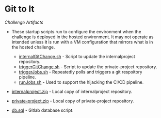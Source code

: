 # Git to It

_Challenge Artifacts_

- These startup scripts run to configure the environment when the challenge is deployed in the hosted environment. It may not operate as intended unless it is run with a VM configuration that mirrors what is in the hosted challenge.
  - [internalGitChange.sh](./internalGitChange.sh) - Script to update the internalproject repository.
  - [triggerGitChange.sh](./triggerGitChange.sh) - Script to update the private-project repository.
  - [triggerJobs.sh](./triggerJobs.sh) - Repeatedly polls and triggers a git respoitory pipeline.
  - [runJobs.sh](./triggerJobs.sh) - Used to support the hijacking the CI/CD pipeline. 

- [internalproject.zip](./internalproject.zip) - Local copy of internalproject repository.

- [private-project.zip](./private-project.zip) - Local copy of private-project repository.

- [db.sql](./db.sql) - Gitlab database script.


